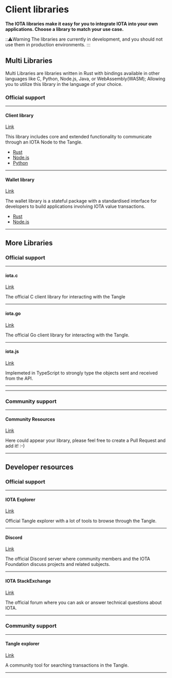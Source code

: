 # Client libraries

**The IOTA libraries make it easy for you to integrate IOTA into your own applications. Choose a library to match your use case.**

:::warning:Warning
The libraries are currently in development, and you should not use them in production environments.
:::

## Multi Libraries

Multi Libraries are libraries written in Rust with bindings available in other languages like C, Python, Node.js, Java, or WebAssembly(WASM); Allowing you to utilize this library in the language of your choice.

### **Official support** ###

---------------
#### **Client library** ####
[Link](../libraries/client.md)

This library includes core and extended functionality to communicate through an IOTA Node to the Tangle.

- [Rust](../libraries/client.md#rust)
- [Node.js](../libraries/client.md#node.js)
- [Python](../libraries/client.md#python)

---

#### **Wallet library** ####
[Link](../libraries/wallet.md)

The wallet library is a stateful package with a standardised interface for developers to build applications involving IOTA value transactions.

- [Rust](../libraries/client.md)
- [Node.js](../libraries/client.md)

---------------

## More Libraries
### **Official support** ###
---------------

#### **iota.c** ####
[Link](https://github.com/iotaledger/iota.c)

The official C client library for interacting with the Tangle

---

#### **iota.go** ####
[Link](https://github.com/iotaledger/iota.go)

The official Go client library for interacting with the Tangle.

---

#### **iota.js** ####
[Link](https://github.com/iotaledger/iota.js/tree/chrysalis)

Implemeted in TypeScript to strongly type the objects sent and received from the API.

---

---------------

### __Community support__ ###

---------------
#### __Community Resources__ ####
[Link](https://github.com/iota-community)

Here could appear your library, please feel free to create a Pull Request and add it! :-)

---------------

## Developer resources

### **Official support** ###

---------------

#### **IOTA Explorer** ####
[Link](https://explorer.iota.org/chrysalis)

Official Tangle explorer with a lot of tools to browse through the Tangle.

---

#### **Discord** ####
[Link](https://discord.iota.org)

The official Discord server where community members and the IOTA Foundation discuss projects and related subjects.

---

#### **IOTA StackExchange** ####
[Link](https://iota.stackexchange.com)

The official forum where you can ask or answer technical questions about IOTA.

---------------

### __Community support__ ###

---------------
#### __Tangle explorer__ ####
[Link](https://thetangle.org)

A community tool for searching transactions in the Tangle.

---------------
